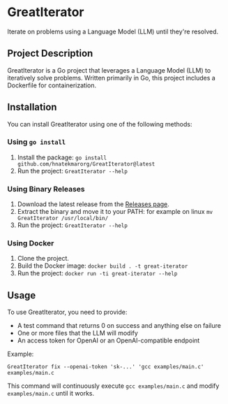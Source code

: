 **GreatIterator**
================

Iterate on problems using a Language Model (LLM) until they're resolved.

**Project Description**
---------------

GreatIterator is a Go project that leverages a Language Model (LLM) to iteratively solve problems. Written primarily in Go, this project includes a Dockerfile for containerization.

**Installation**
-------------

You can install GreatIterator using one of the following methods:

### Using `go install`

1. Install the package: `go install github.com/hnatekmarorg/GreatIterator@latest`
2. Run the project: `GreatIterator --help`

### Using Binary Releases

1. Download the latest release from the [Releases page](https://github.com/hnatekmarorg/GreatIterator/releases).
2. Extract the binary and move it to your PATH: for example on linux `mv GreatIterator /usr/local/bin/`
3. Run the project: `GreatIterator --help`

### Using Docker

1. Clone the project.
2. Build the Docker image: `docker build . -t great-iterator`
3. Run the project: `docker run -ti great-iterator --help`

**Usage**
-----

To use GreatIterator, you need to provide:

* A test command that returns 0 on success and anything else on failure
* One or more files that the LLM will modify
* An access token for OpenAI or an OpenAI-compatible endpoint

Example:
```
GreatIterator fix --openai-token 'sk-...' 'gcc examples/main.c' examples/main.c
```
This command will continuously execute `gcc examples/main.c` and modify `examples/main.c` until it works.
